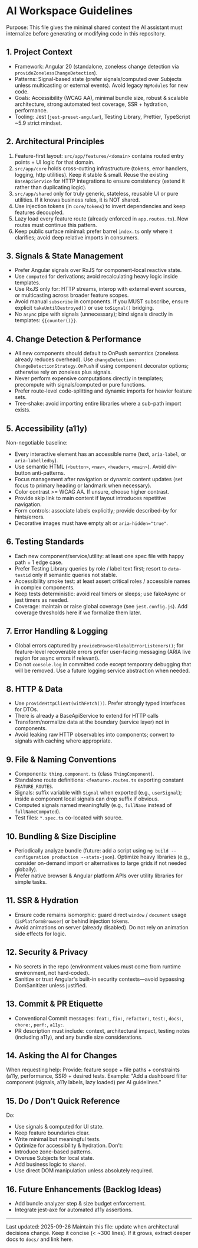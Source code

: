 # AI Workspace Guidelines

Purpose: This file gives the minimal shared context the AI assistant must internalize before generating or modifying code in this repository.

## 1. Project Context
- Framework: Angular 20 (standalone, zoneless change detection via `provideZonelessChangeDetection`).
- Patterns: Signal-based state (prefer signals/computed over Subjects unless multicasting or external events). Avoid legacy `NgModule`s for new code.
- Goals: Accessibility (WCAG AA), minimal bundle size, robust & scalable architecture, strong automated test coverage, SSR + hydration, performance.
- Tooling: Jest (`jest-preset-angular`), Testing Library, Prettier, TypeScript ~5.9 strict mindset.

## 2. Architectural Principles
1. Feature-first layout: `src/app/features/<domain>` contains routed entry points + UI logic for that domain.
2. `src/app/core` holds cross-cutting infrastructure (tokens, error handlers, logging, http utilities). Keep it stable & small. Reuse the existing `BaseApiService` for HTTP integrations to ensure consistency (extend it rather than duplicating logic).
3. `src/app/shared` only for truly generic, stateless, reusable UI or pure utilities. If it knows business rules, it is NOT shared.
4. Use injection tokens (in `core/tokens`) to invert dependencies and keep features decoupled.
5. Lazy load every feature route (already enforced in `app.routes.ts`). New routes must continue this pattern.
6. Keep public surface minimal: prefer barrel `index.ts` only where it clarifies; avoid deep relative imports in consumers.

## 3. Signals & State Management
- Prefer Angular signals over RxJS for component-local reactive state.
- Use `computed` for derivations; avoid recalculating heavy logic inside templates.
- Use RxJS only for: HTTP streams, interop with external event sources, or multicasting across broader feature scopes.
- Avoid manual `subscribe` in components. If you MUST subscribe, ensure explicit `takeUntilDestroyed()` or use `toSignal()` bridging.
- No `async` pipe with signals (unnecessary); bind signals directly in templates: `{{counter()}}`.

## 4. Change Detection & Performance
- All new components should default to OnPush semantics (zoneless already reduces overhead). Use `changeDetection: ChangeDetectionStrategy.OnPush` if using component decorator options; otherwise rely on zoneless plus signals.
- Never perform expensive computations directly in templates; precompute with signals/computed or pure functions.
- Prefer route-level code-splitting and dynamic imports for heavier feature sets.
- Tree-shake: avoid importing entire libraries where a sub-path import exists.

## 5. Accessibility (a11y)
Non-negotiable baseline:
- Every interactive element has an accessible name (text, `aria-label`, or `aria-labelledby`).
- Use semantic HTML (`<button>`, `<nav>`, `<header>`, `<main>`). Avoid div-button anti-patterns.
- Focus management after navigation or dynamic content updates (set focus to primary heading or landmark when necessary).
- Color contrast >= WCAG AA. If unsure, choose higher contrast.
- Provide skip link to main content if layout introduces repetitive navigation.
- Form controls: associate labels explicitly; provide described-by for hints/errors.
- Decorative images must have empty alt or `aria-hidden="true"`.

## 6. Testing Standards
- Each new component/service/utility: at least one spec file with happy path + 1 edge case.
- Prefer Testing Library queries by role / label text first; resort to `data-testid` only if semantic queries not stable.
- Accessibility smoke test: at least assert critical roles / accessible names in complex components.
- Keep tests deterministic: avoid real timers or sleeps; use fakeAsync or jest timers as needed.
- Coverage: maintain or raise global coverage (see `jest.config.js`). Add coverage thresholds here if we formalize them later.

## 7. Error Handling & Logging
- Global errors captured by `provideBrowserGlobalErrorListeners()`; for feature-level recoverable errors prefer user-facing messaging (ARIA live region for async errors if relevant).
- Do not `console.log` in committed code except temporary debugging that will be removed. Use a future logging service abstraction when needed.

## 8. HTTP & Data
- Use `provideHttpClient(withFetch())`. Prefer strongly typed interfaces for DTOs.
- There is already a BaseApiService to extend for HTTP calls
- Transform/normalize data at the boundary (service layer) not in components.
- Avoid leaking raw HTTP observables into components; convert to signals with caching where appropriate.

## 9. File & Naming Conventions
- Components: `thing.component.ts` (class `ThingComponent`).
- Standalone route definitions: `<feature>.routes.ts` exporting constant `FEATURE_ROUTES`.
- Signals: suffix variable with `Signal` when exported (e.g., `userSignal`); inside a component local signals can drop suffix if obvious.
- Computed signals named meaningfully (e.g., `fullName` instead of `fullNameComputed`).
- Test files: `*.spec.ts` co-located with source.

## 10. Bundling & Size Discipline
- Periodically analyze bundle (future: add a script using `ng build --configuration production --stats-json`). Optimize heavy libraries (e.g., consider on-demand import or alternatives to large grids if not needed globally).
- Prefer native browser & Angular platform APIs over utility libraries for simple tasks.

## 11. SSR & Hydration
- Ensure code remains isomorphic: guard direct `window` / `document` usage (`isPlatformBrowser`) or behind injection tokens.
- Avoid animations on server (already disabled). Do not rely on animation side effects for logic.

## 12. Security & Privacy
- No secrets in the repo (environment values must come from runtime environment, not hard-coded).
- Sanitize or trust Angular's built-in security contexts—avoid bypassing DomSanitizer unless justified.

## 13. Commit & PR Etiquette
- Conventional Commit messages: `feat:`, `fix:`, `refactor:`, `test:`, `docs:`, `chore:`, `perf:`, `a11y:`.
- PR description must include: context, architectural impact, testing notes (including a11y), and any bundle size considerations.

## 14. Asking the AI for Changes
When requesting help:
Provide: feature scope + file paths + constraints (a11y, performance, SSR) + desired tests.
Example: "Add a dashboard filter component (signals, a11y labels, lazy loaded) per AI guidelines."

## 15. Do / Don’t Quick Reference
Do:
- Use signals & computed for UI state.
- Keep feature boundaries clear.
- Write minimal but meaningful tests.
- Optimize for accessibility & hydration.
Don’t:
- Introduce zone-based patterns.
- Overuse Subjects for local state.
- Add business logic to `shared`.
- Use direct DOM manipulation unless absolutely required.

## 16. Future Enhancements (Backlog Ideas)
- Add bundle analyzer step & size budget enforcement.
- Integrate jest-axe for automated a11y assertions.

---
Last updated: 2025-09-26
Maintain this file: update when architectural decisions change. Keep it concise (< ~300 lines). If it grows, extract deeper docs to `docs/` and link here.
